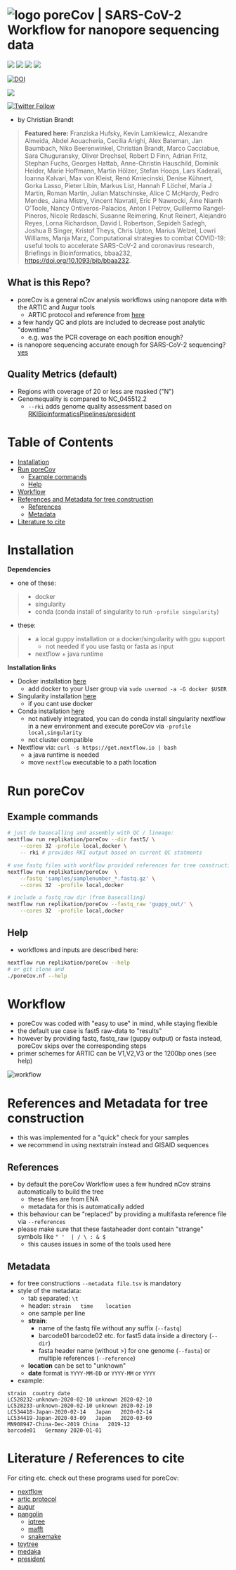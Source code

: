 ![logo](data/logo/mobile_logo.png)
**poreCov | SARS-CoV-2 Workflow for nanopore sequencing data**   
===

![](https://img.shields.io/badge/nextflow-20.07.0-brightgreen)
![](https://img.shields.io/badge/uses-docker-blue.svg)
![](https://img.shields.io/badge/uses-singularity-yellow.svg)
![](https://img.shields.io/badge/licence-GPL--3.0-lightgrey.svg)

[![DOI](https://zenodo.org/badge/DOI/10.5281/zenodo.4153510.svg)](https://doi.org/10.5281/zenodo.4153510)

![](https://github.com/replikation/nCov/workflows/Syntax_check/badge.svg)


[![Twitter Follow](https://img.shields.io/twitter/follow/gcloudChris.svg?style=social)](https://twitter.com/gcloudChris) 

* by Christian Brandt

> **Featured here:**
> Franziska Hufsky, Kevin Lamkiewicz, Alexandre Almeida, Abdel Aouacheria, Cecilia Arighi, Alex Bateman, Jan Baumbach, Niko Beerenwinkel, Christian Brandt, Marco Cacciabue, Sara Chuguransky, Oliver Drechsel, Robert D Finn, Adrian Fritz, Stephan Fuchs, Georges Hattab, Anne-Christin Hauschild, Dominik Heider, Marie Hoffmann, Martin Hölzer, Stefan Hoops, Lars Kaderali, Ioanna Kalvari, Max von Kleist, Renó Kmiecinski, Denise Kühnert, Gorka Lasso, Pieter Libin, Markus List, Hannah F Löchel, Maria J Martin, Roman Martin, Julian Matschinske, Alice C McHardy, Pedro Mendes, Jaina Mistry, Vincent Navratil, Eric P Nawrocki, Áine Niamh O’Toole, Nancy Ontiveros-Palacios, Anton I Petrov, Guillermo Rangel-Pineros, Nicole Redaschi, Susanne Reimering, Knut Reinert, Alejandro Reyes, Lorna Richardson, David L Robertson, Sepideh Sadegh, Joshua B Singer, Kristof Theys, Chris Upton, Marius Welzel, Lowri Williams, Manja Marz, Computational strategies to combat COVID-19: useful tools to accelerate SARS-CoV-2 and coronavirus research, Briefings in Bioinformatics, bbaa232, https://doi.org/10.1093/bib/bbaa232.

## What is this Repo?

* poreCov is a general nCov analysis workflows using nanopore data with the ARTIC and Augur tools
    * ARTIC protocol and reference from [here](https://artic.network/ncov-2019)
* a few handy QC and plots are included to decrease post analytic "downtime"
    * e.g. was the PCR coverage on each position enough?
* is nanopore sequencing accurate enough for SARS-CoV-2 sequencing? [yes](https://www.nature.com/articles/s41467-020-20075-6)

## Quality Metrics (default)

* Regions with coverage of 20 or less are masked ("N")
* Genomequality is compared to NC_045512.2
    * `--rki` adds genome quality assessment based on [RKIBioinformaticsPipelines/president](https://gitlab.com/RKIBioinformaticsPipelines/president)

Table of Contents
=================

* [Installation](#Installation)
* [Run poreCov](#Run-poreCov)
    * [Example commands](#Example-commands)
    * [Help](#Help)
* [Workflow](#Workflow)
* [References and Metadata for tree construction](#References-and-Metadata-for-tree-construction)
    * [References](#References)
    * [Metadata](#Metadata)
* [Literature to cite](#Literature-to-cite)


# Installation

**Dependencies**

* one of these:
>   * docker
>   * singularity
>   * conda (conda install of singularity to run `-profile singularity`)

* these:
>   * a local guppy installation or a docker/singularity with gpu support
>      * not needed if you use fastq or fasta as input
>   * nextflow + java runtime 

**Installation links**

* Docker installation [here](https://docs.docker.com/v17.09/engine/installation/linux/docker-ce/ubuntu/#install-docker-ce)
    * add docker to your User group via `sudo usermod -a -G docker $USER`
* Singularity installation [here](https://singularity.lbl.gov/install-linux)
    * if you cant use docker
* Conda installation [here](https://docs.conda.io/projects/conda/en/latest/user-guide/install/)
    * not natively integrated, you can do conda install singularity nextflow in a new environment and execute poreCov via `-profile local,singularity`
    * not cluster compatible
* Nextflow via: `curl -s https://get.nextflow.io | bash`
    * a java runtime is needed
    * move `nextflow` executable to a path location

# Run poreCov

## Example commands

```bash
# just do basecalling and assembly with QC / lineage:
nextflow run replikation/poreCov --dir fast5/ \
    --cores 32 -profile local,docker \
    -- rki # provides RKI output based on current QC statments

# use fastq files with workflow provided references for tree construction
nextflow run replikation/poreCov  \
    --fastq 'samples/samplenumber_*.fastq.gz' \
    --cores 32  -profile local,docker

# include a fastq_raw dir (from basecalling)
nextflow run replikation/poreCov --fastq_raw 'guppy_out/' \
    --cores 32  -profile local,docker
```

## Help

* workflows and inputs are described here:

```bash
nextflow run replikation/poreCov --help
# or git clone and
./poreCov.nf --help
```

# Workflow

* poreCov was coded with "easy to use" in mind, while staying flexible
* the default use case is fast5 raw-data to "results"
* however by providing fastq, fastq_raw (guppy output) or fasta instead, poreCov skips over the corresponding steps
* primer schemes for ARTIC can be V1,V2,V3 or the 1200bp ones (see help)

![workflow](data/figures/workflow.png)

# References and Metadata for tree construction
* this was implemented for a "quick" check for your samples
* we recommend in using nextstrain instead and GISAID sequences
## References
* by default the poreCov Workflow uses a few hundred nCov strains automatically to build the tree
    * these files are from ENA
    * metadata for this is automatically added
* this behaviour can be "replaced" by providing a multifasta reference file via `--references`
* please make sure that these fastaheader dont contain "strange" symbols like `" '  | / \ : & $`
    * this causes issues in some of the tools used here

## Metadata
* for tree constructions `--metadata file.tsv` is mandatory
* style of the metadata: 
    * tab separated: `\t`
    * header: `strain   time    location`
    * one sample per line
    * **strain**: 
        * name of the fastq file without any suffix (`--fastq`)
        * barcode01 barcode02 etc. for fast5 data inside a directory (`--dir`)
        * fasta header name (without >) for one genome (`--fasta`) or multiple references (`--reference`)
    * **location** can be set to "unknown"
    * **date** format is `YYYY-MM-DD` or `YYYY-MM` or `YYYY`
* example:

```csv
strain	country	date
LC528232-unknown-2020-02-10	unknown	2020-02-10
LC528233-unknown-2020-02-10	unknown	2020-02-10
LC534418-Japan-2020-02-14	Japan	2020-02-14
LC534419-Japan-2020-03-09	Japan	2020-03-09
MN908947-China-Dec-2019	China	2019-12
barcode01   Germany 2020-01-01
```

# Literature / References to cite
For citing etc. check out these programs used for poreCov:
* [nextflow](https://www.nextflow.io/index.html)
* [artic protocol](https://artic.network/ncov-2019/ncov2019-bioinformatics-sop.html)
* [augur](https://github.com/nextstrain/augur)
* [pangolin](https://github.com/hCoV-2019/pangolin)
    * [iqtree](http://www.iqtree.org/#download)
    * [mafft](https://mafft.cbrc.jp/alignment/software/)
    * [snakemake](https://snakemake.readthedocs.io/en/stable/index.html)
* [toytree](https://github.com/eaton-lab/toytree)
* [medaka](https://github.com/nanoporetech/medaka)
* [president](https://gitlab.com/RKIBioinformaticsPipelines/president)
